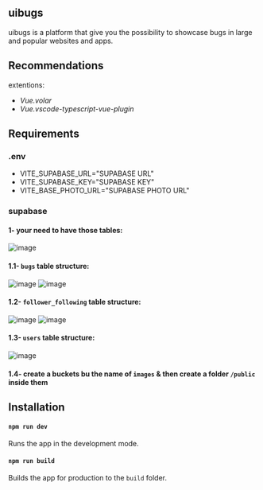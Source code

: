 ## uibugs
uibugs is a platform that give you the possibility to showcase bugs in large and popular websites and apps.

## Recommendations
extentions: 
- *Vue.volar*
- *Vue.vscode-typescript-vue-plugin*

## Requirements
### **.env**
- VITE_SUPABASE_URL="SUPABASE URL"
- VITE_SUPABASE_KEY="SUPABASE KEY"
- VITE_BASE_PHOTO_URL="SUPABASE PHOTO URL"

### **supabase**
#### 1-  your need to have those tables:
![image](https://github.com/ittid/uibugs/assets/44928080/fe2f07a4-1987-475b-bbc7-d5ee08345bec)

#### 1.1- `bugs` table structure:
![image](https://github.com/ittid/uibugs/assets/44928080/90f0421f-4f57-4360-bc2d-594a190b89ed)
![image](https://github.com/ittid/uibugs/assets/44928080/99efd561-9324-4a5a-8a2d-dcfe0ef9dccd)

#### 1.2- `follower_following` table structure:
![image](https://github.com/ittid/uibugs/assets/44928080/c210a7b2-fe45-4bcc-8edd-68e575b3a674)
![image](https://github.com/ittid/uibugs/assets/44928080/5535c3e2-8085-4c8e-b3ad-b758646a1469)

#### 1.3- `users` table structure:
![image](https://github.com/ittid/uibugs/assets/44928080/79d1bf48-3e00-458d-9377-99064d69ea1d)

#### 1.4- create a buckets bu the name of `images` & then create a folder `/public` inside them

## Installation
#### `npm run dev` 
Runs the app in the development mode.
#### `npm run build`
Builds the app for production to the `build` folder.
